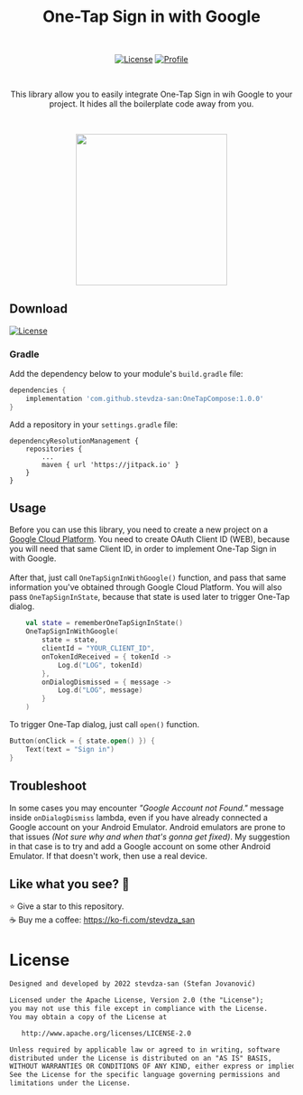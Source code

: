 <h1 align="center">One-Tap Sign in with Google</h1></br>

<p align="center">
  <a href="https://jitpack.io/#stevdza-san/OneTapCompose/1.0.0"><img alt="License" src="https://badgen.net/badge/Jitpack/1.0.0/orange?icon=github"/></a>
  <a href="https://github.com/stevdza-san"><img alt="Profile" src="https://badgen.net/badge/Github/stevdza_san/green?icon=github"/></a>
</p><br>

<p align="center">
This library allow you to easily integrate One-Tap Sign in wih Google to your project.
It hides all the boilerplate code away from you.
</p><br>

<p align="center">
<img src="https://github.com/stevdza-san/OneTapCompose/blob/master/previews/OneTap.gif" width="268"/>
</p>

## Download
<a href="https://jitpack.io/#stevdza-san/OneTapCompose/1.0.0"><img alt="License" src="https://badgen.net/badge/Jitpack/1.0.4/orange?icon=github"/></a>

### Gradle

Add the dependency below to your module's `build.gradle` file:
```gradle
dependencies {
    implementation 'com.github.stevdza-san:OneTapCompose:1.0.0'
}
```
Add a repository in your `settings.gradle` file:
```
dependencyResolutionManagement {
    repositories {
        ...
        maven { url 'https://jitpack.io' }
    }
}
```
## Usage

Before you can use this library, you need to create a new project on a <a href="https://cloud.google.com/">Google Cloud Platform</a>.
You need to create OAuth Client ID (WEB), because you will need that same Client ID, in order to implement One-Tap Sign in with Google.
</br></br>
After that, just call `OneTapSignInWithGoogle()` function, and pass that same information you've obtained through Google Cloud Platform.
You will also pass `OneTapSignInState`, because that state is used later to trigger One-Tap dialog.

```kotlin
    val state = rememberOneTapSignInState()
    OneTapSignInWithGoogle(
        state = state,
        clientId = "YOUR_CLIENT_ID",
        onTokenIdReceived = { tokenId ->
            Log.d("LOG", tokenId)
        },
        onDialogDismissed = { message ->
            Log.d("LOG", message)
        }
    )
```

To trigger One-Tap dialog, just call `open()` function.

```kotlin
Button(onClick = { state.open() }) {
    Text(text = "Sign in")
}
```

## Troubleshoot
In some cases you may encounter <i>"Google Account not Found."</i> message inside `onDialogDismiss` lambda, even if you have already connected a Google account
on your Android Emulator. Android emulators are prone to that issues <i>(Not sure why and when that's gonna get fixed)</i>.
My suggestion in that case is to try and add a Google account on some other Android Emulator.
If that doesn't work, then use a real device.

## Like what you see? :yellow_heart:
⭐ Give a star to this repository. <br />
☕ Buy me a coffee: https://ko-fi.com/stevdza_san

# License
```xml
Designed and developed by 2022 stevdza-san (Stefan Jovanović)

Licensed under the Apache License, Version 2.0 (the "License");
you may not use this file except in compliance with the License.
You may obtain a copy of the License at

   http://www.apache.org/licenses/LICENSE-2.0

Unless required by applicable law or agreed to in writing, software
distributed under the License is distributed on an "AS IS" BASIS,
WITHOUT WARRANTIES OR CONDITIONS OF ANY KIND, either express or implied.
See the License for the specific language governing permissions and
limitations under the License.
```
